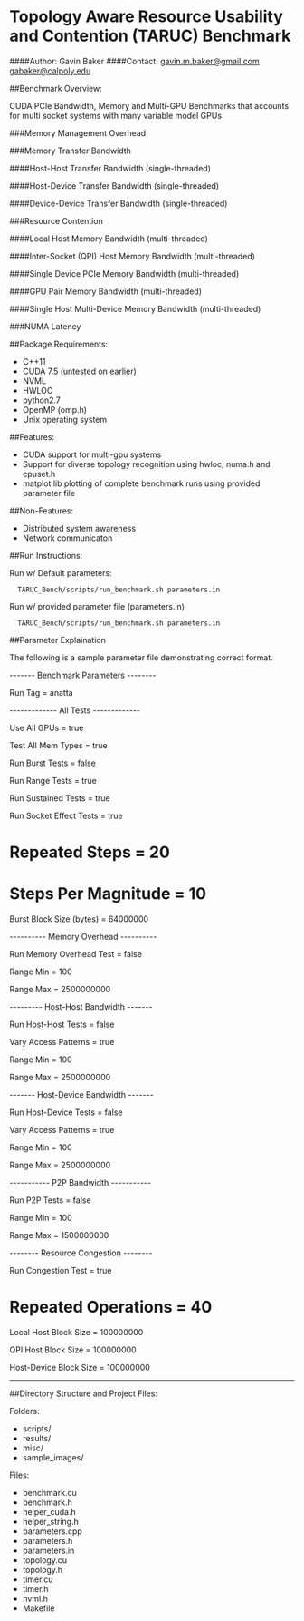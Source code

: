 # Topology Aware Resource Usability and Contention (TARUC) Benchmark

####Author: Gavin Baker
####Contact:
            gavin.m.baker@gmail.com
            gabaker@calpoly.edu

##Benchmark Overview:

CUDA PCIe Bandwidth, Memory and Multi-GPU Benchmarks that accounts for multi socket systems with many variable model GPUs

###Memory Management Overhead

###Memory Transfer Bandwidth

####Host-Host Transfer Bandwidth (single-threaded)

####Host-Device Transfer Bandwidth (single-threaded)

####Device-Device Transfer Bandwidth (single-threaded)

###Resource Contention

####Local Host Memory Bandwidth (multi-threaded)

####Inter-Socket (QPI) Host Memory Bandwidth (multi-threaded)

####Single Device PCIe Memory Bandwidth (multi-threaded)

####GPU Pair Memory Bandwidth (multi-threaded)

####Single Host Multi-Device Memory Bandwidth (multi-threaded)

###NUMA Latency

##Package Requirements:

- C++11
- CUDA 7.5 (untested on earlier)
- NVML
- HWLOC
- python2.7
- OpenMP (omp.h)
- Unix operating system

##Features:
- CUDA support for multi-gpu systems
- Support for diverse topology recognition using hwloc, numa.h and cpuset.h 
- matplot lib plotting of complete benchmark runs using provided parameter file

##Non-Features:
- Distributed system awareness
- Network communicaton

##Run Instructions:

Run w/ Default parameters:

      TARUC_Bench/scripts/run_benchmark.sh parameters.in

Run w/ provided parameter file (parameters.in)

      TARUC_Bench/scripts/run_benchmark.sh parameters.in

##Parameter Explaination

The following is a sample parameter file demonstrating correct format. 

   ------- Benchmark Parameters --------

   Run Tag = anatta

   ------------- All Tests -------------

   Use All GPUs = true

   Test All Mem Types = true

   Run Burst Tests = false

   Run Range Tests = true

   Run Sustained Tests = true

   Run Socket Effect Tests = true

   # Repeated Steps = 20

   # Steps Per Magnitude = 10

   Burst Block Size (bytes) = 64000000

   ---------- Memory Overhead ----------

   Run Memory Overhead Test = false

   Range Min = 100

   Range Max = 2500000000

   --------- Host-Host Bandwidth -------

   Run Host-Host Tests = false

   Vary Access Patterns = true

   Range Min = 100

   Range Max = 2500000000

   ------- Host-Device Bandwidth -------

   Run Host-Device Tests = false

   Vary Access Patterns = true

   Range Min = 100

   Range Max = 2500000000

   ----------- P2P Bandwidth -----------

   Run P2P Tests = false

   Range Min = 100

   Range Max = 1500000000

   -------- Resource Congestion --------

   Run Congestion Test = true

   # Repeated Operations = 40

   Local Host Block Size =  100000000

   QPI Host Block Size =    100000000

   Host-Device Block Size = 100000000

   -------------------------------------


##Directory Structure and Project Files:

Folders:

- scripts/
- results/
- misc/
- sample_images/

Files:

- benchmark.cu
- benchmark.h
- helper_cuda.h
- helper_string.h
- parameters.cpp
- parameters.h
- parameters.in
- topology.cu
- topology.h
- timer.cu
- timer.h
- nvml.h
- Makefile
